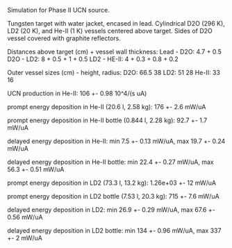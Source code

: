 Simulation for Phase II UCN source.

Tungsten target with water jacket, encased in lead.
Cylindrical D2O (296 K), LD2 (20 K), and He-II (1 K) vessels centered above target.
Sides of D2O vessel covered with graphite reflectors.

Distances above target (cm) + vessel wall thickness:
Lead - D2O: 4.7 + 0.5
D2O - LD2: 8 + 0.5 + 1 + 0.5
LD2 - HE-II: 4 + 0.3 + 0.8 + 0.2

Outer vessel sizes (cm) - height, radius:
D2O: 66.5 38
LD2: 51 28
He-II: 33 16

UCN production in He-II:
106 +- 0.98 10^4/(s uA)

prompt energy deposition in He-II (20.6 l, 2.58 kg):
176 +- 2.6 mW/uA

prompt energy deposition in He-II bottle (0.844 l, 2.28 kg):
92.7 +- 1.7 mW/uA

delayed energy deposition in He-II:
min 7.5 +- 0.13 mW/uA, max 19.7 +- 0.24 mW/uA

delayed energy deposition in He-II bottle:
min 22.4 +- 0.27 mW/uA, max 56.3 +- 0.51 mW/uA

prompt energy deposition in LD2 (73.3 l, 13.2 kg):
1.26e+03 +- 12 mW/uA

prompt energy deposition in LD2 bottle (7.53 l, 20.3 kg):
715 +- 7.6 mW/uA

delayed energy deposition in LD2:
min 26.9 +- 0.29 mW/uA, max 67.6 +- 0.56 mW/uA

delayed energy deposition in LD2 bottle:
min 134 +- 0.96 mW/uA, max 337 +- 2 mW/uA

